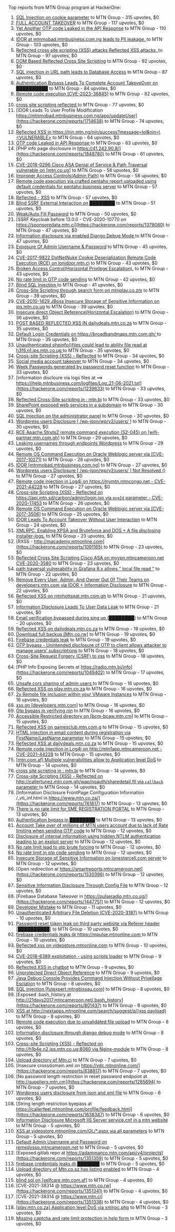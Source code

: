 Top reports from MTN Group program at HackerOne:

1. [ SQL Injection on cookie parameter](https://hackerone.com/reports/761304) to MTN Group - 315 upvotes, $0
2. [FULL ACCOUNT TAKEOVER](https://hackerone.com/reports/2542372) to MTN Group - 117 upvotes, $0
3. [Yet Another OTP code Leaked in the API Response](https://hackerone.com/reports/2635315) to MTN Group - 110 upvotes, $0
4. [IDOR at mtnmobad.mtnbusiness.com.ng leads to PII leakage. ](https://hackerone.com/reports/1773609) to MTN Group - 103 upvotes, $0
5. [Reflected cross site scripting (XSS) attacks Reflected XSS attacks, ](https://hackerone.com/reports/1799197) to MTN Group - 97 upvotes, $0
6. [DOM Based Reflected Cross Site Scripting](https://hackerone.com/reports/2321874) to MTN Group - 92 upvotes, $0
7. [SQL injection in URL path leads to Database Access](https://hackerone.com/reports/2633959) to MTN Group - 87 upvotes, $0
8. [Authentication Bypass Leads To  Complete Account TakeveOver on ██████████](https://hackerone.com/reports/1709881) to MTN Group - 84 upvotes, $0
9. [Remote code execution [CVE-2023-36845]](https://hackerone.com/reports/2182202) to MTN Group - 82 upvotes, $0
10. [cross site scripting reflected ](https://hackerone.com/reports/1496897) to MTN Group - 77 upvotes, $0
11. [IDOR Leads To  User Profile Modification https://mtnmobad.mtnbusiness.com.ng/app/updateUser](https://hackerone.com/reports/1714638) to MTN Group - 74 upvotes, $0
12. [Reflected XSS in https://nin.mtn.ng/nin/success?message=lol&nin=\<VULNERABLE\>](https://hackerone.com/reports/2039384) to MTN Group - 64 upvotes, $0
13. [OTP code Leaked in API Response ](https://hackerone.com/reports/2633888) to MTN Group - 63 upvotes, $0
14. [PHP info page disclosure in https://41.242.90.8/](https://hackerone.com/reports/1848780) to MTN Group - 61 upvotes, $0
15. [CVE-2018-0296 Cisco ASA Denial of Service & Path Traversal vulnerable on [mtn.co.ug]](https://hackerone.com/reports/2375666) to MTN Group - 58 upvotes, $0
16. [Improper Access Controls(Admin Path)](https://hackerone.com/reports/2342461) to MTN Group - 58 upvotes, $0
17. [Remote code execution via crafted pentaho report uploaded using default credentials for pentaho business server](https://hackerone.com/reports/1677047) to MTN Group - 57 upvotes, $0
18. [Reflected - XSS](https://hackerone.com/reports/1779447) to MTN Group - 57 upvotes, $0
19. [Blind SSRF External Interaction on ████████](https://hackerone.com/reports/1220688) to MTN Group - 51 upvotes, $0
20. [Weak/Auto Fill Password](https://hackerone.com/reports/817331) to MTN Group - 50 upvotes, $0
21. [SSRF Keycloak before 13.0.0 - CVE-2020-10770 on https://sponsoredata.mtn.ci](https://hackerone.com/reports/1379080) to MTN Group - 47 upvotes, $0
22. [Information disclosure via enabled Django Debug Mode ](https://hackerone.com/reports/2201370) to MTN Group - 47 upvotes, $0
23. [Exposure Of Admin Username & Password](https://hackerone.com/reports/1703733) to MTN Group - 45 upvotes, $0
24. [CVE-2017-9822 DotNetNuke Cookie Deserialization Remote Code Execution (RCE) on lonidoor.mtn.ci](https://hackerone.com/reports/2762119) to MTN Group - 43 upvotes, $0
25. [Broken Access Control(Horizontal Privilege Escalation).](https://hackerone.com/reports/2319586) to MTN Group - 43 upvotes, $0
26. [No rate limit in OTP code sending](https://hackerone.com/reports/1780399) to MTN Group - 42 upvotes, $0
27. [Blind SQL Injection ](https://hackerone.com/reports/1069531) to MTN Group - 41 upvotes, $0
28. [Cross-Site Scripting through search form on mtnplay.co.zm](https://hackerone.com/reports/761573) to MTN Group - 39 upvotes, $0
29. [CVE-2010-1429 JBoss Insecure Storage of Sensitive Information on ips.mtn.co.ug](https://hackerone.com/reports/2375659) to MTN Group - 39 upvotes, $0
30. [Insecure direct Object Reference(Horizontal Escalation)](https://hackerone.com/reports/2322663) to MTN Group - 36 upvotes, $0
31. [POST BASED REFLECTED XSS IN dailydeals.mtn.co.za](https://hackerone.com/reports/1451394) to MTN Group - 35 upvotes, $0
32. [Default Login Credentials on https://broadbandmaps.mtn.com.gh/ ](https://hackerone.com/reports/1297480) to MTN Group - 35 upvotes, $0
33. [Unauthenticated phpinfo()files could lead to ability file read at h3f6.n1.ips.mtn.co.ug ](https://hackerone.com/reports/2764952) to MTN Group - 35 upvotes, $0
34. [Cross-site Scripting (XSS) - Reflected](https://hackerone.com/reports/1183336) to MTN Group - 34 upvotes, $0
35. [Social media account takeover ](https://hackerone.com/reports/2682974) to MTN Group - 34 upvotes, $0
36. [Week Passwords generated by password reset function](https://hackerone.com/reports/765031) to MTN Group - 33 upvotes, $0
37. [information discloure via logs files at ==\> https://ihelp.mtnbusiness.com/logfiles/Log_21-06-2021.txt](https://hackerone.com/reports/1239633) to MTN Group - 33 upvotes, $0
38. [Reflected Cross-Site scripting in : mtn.bj](https://hackerone.com/reports/1264832) to MTN Group - 33 upvotes, $0
39. [SharePoint exposed web services in a  subdomain](https://hackerone.com/reports/761158) to MTN Group - 30 upvotes, $0
40. [SQL Injection on the administrator panel](https://hackerone.com/reports/865436) to MTN Group - 30 upvotes, $0
41. [Wordpress users Disclosure [ /wp-json/wp/v2/users/ ]](https://hackerone.com/reports/1735586) to MTN Group - 30 upvotes, $0
42. [RCE Apache Struts2 remote command execution (S2-045) on [wifi-partner.mtn.com.gh]](https://hackerone.com/reports/1070532) to MTN Group - 29 upvotes, $0
43. [Leaking usernames through endpoints Wordpress](https://hackerone.com/reports/1785021) to MTN Group - 29 upvotes, $0
44. [Remote OS Command Execution on Oracle Weblogic server via [CVE-2017-10271]](https://hackerone.com/reports/810755) to MTN Group - 28 upvotes, $0
45. [IDOR  [mtnmobad.mtnbusiness.com.ng]](https://hackerone.com/reports/1698006) to MTN Group - 27 upvotes, $0
46. [Wordpress users Disclosure [ /wp-json/wp/v2/users/ ]  Not Resolved () ](https://hackerone.com/reports/1784999) to MTN Group - 27 upvotes, $0
47. [Remote code injection in Log4j on  https://mymtn.mtncongo.net - CVE-2021-44228](https://hackerone.com/reports/1425565) to MTN Group - 27 upvotes, $0
48. [Cross-site Scripting (XSS) - Reflected on https://api.mtn.sd/carbon/admin/login.jsp via `msgId` parameter -  CVE-2020-17453](https://hackerone.com/reports/1158823) to MTN Group - 26 upvotes, $0
49. [Remote OS Command Execution on Oracle Weblogic server via [CVE-2017-3506]](https://hackerone.com/reports/810778) to MTN Group - 25 upvotes, $0
50. [IDOR Leads To Account Takeover Without User Interaction](https://hackerone.com/reports/1272478) to MTN Group - 24 upvotes, $0
51. [XMLRPC, Enabling XPSA and Bruteforce and DOS + A file disclosing installer-logs.](https://hackerone.com/reports/865875) to MTN Group - 23 upvotes, $0
52. [RXSS - http://macademy.mtnonline.com](https://hackerone.com/reports/1091165) to MTN Group - 23 upvotes, $0
53. [Reflected Cross Site Scripting Cisco ASA on  myvpn.mtncameroon.net CVE-2020-3580](https://hackerone.com/reports/1247833) to MTN Group - 23 upvotes, $0
54. [path traversal vulnerability in Grafana 8.x allows " local file read "](https://hackerone.com/reports/1427086) to MTN Group - 22 upvotes, $0
55. [Remove Every User, Admin, And Owner Out Of Their Teams on developers.mtn.com via IDOR + Information Disclosure](https://hackerone.com/reports/1448550) to MTN Group - 22 upvotes, $0
56. [Reflected XSS on mtnhottseat.mtn.com.gh](https://hackerone.com/reports/1069527) to MTN Group - 21 upvotes, $0
57. [Information Disclosure Leads To User Data Leak](https://hackerone.com/reports/1541660) to MTN Group - 21 upvotes, $0
58. [Email verification bypassed during sing up (████████)](https://hackerone.com/reports/1182016) to MTN Group - 20 upvotes, $0
59. [Reflected XSS on dailydeals.mtn.co.za](https://hackerone.com/reports/1212235) to MTN Group - 19 upvotes, $0
60. [Download full backup  [Mtn.co.rw]](https://hackerone.com/reports/1516520) to MTN Group - 19 upvotes, $0
61. [Firebase credentials leak](https://hackerone.com/reports/1691888) to MTN Group - 19 upvotes, $0
62. [OTP bypass - Unintended disclosure of OTP to client allows attacker to manage users' subscriptions](https://hackerone.com/reports/777957) to MTN Group - 18 upvotes, $0
63. [Cross-Site Request Forgery (CSRF) to xss](https://hackerone.com/reports/1183241) to MTN Group - 18 upvotes, $0
64. [PHP Info Exposing Secrets at https://radio.mtn.bj/info](https://hackerone.com/reports/1049402) to MTN Group - 17 upvotes, $0
65. [Unsafe cors sharing of admin users ](https://hackerone.com/reports/772744) to MTN Group - 16 upvotes, $0
66. [Reflected XSS on play.mtn.co.za](https://hackerone.com/reports/1061199) to MTN Group - 16 upvotes, $0
67. [2x Remote file inclusion within your VMware Instances](https://hackerone.com/reports/1069105) to MTN Group - 16 upvotes, $0
68. [xss on [developers.mtn.com]](https://hackerone.com/reports/924851) to MTN Group - 16 upvotes, $0
69. [Otp  bypass in verifying nin](https://hackerone.com/reports/1314172) to MTN Group - 16 upvotes, $0
70. [Accessible Restricted directory on [bcm-bcaw.mtn.cm]](https://hackerone.com/reports/789388) to MTN Group - 15 upvotes, $0
71. [Reflected XSS on gamesclub.mtn.com.g](https://hackerone.com/reports/1069528) to MTN Group - 15 upvotes, $0
72. [HTML injection in email content during registration via FirstName/LastName parameter](https://hackerone.com/reports/1256496) to MTN Group - 15 upvotes, $0
73. [Reflected XSS at dailydeals.mtn.co.za](https://hackerone.com/reports/1210921) to MTN Group - 15 upvotes, $0
74. [Remote code injection in Log4j on http://mtn1app.mtncameroon.net  - CVE-2021-44228](https://hackerone.com/reports/1425563) to MTN Group - 15 upvotes, $0
75. [[mtn.com.af] Multiple vulnerabilities allow to Application level DoS](https://hackerone.com/reports/946578) to MTN Group - 14 upvotes, $0
76. [cross site scripting in : mtn.bj](https://hackerone.com/reports/1264834) to MTN Group - 14 upvotes, $0
77. [Cross-site Scripting (XSS) - Reflected on http://callertunez.mtn.com.gh/wap/noauth/sharedetail.ftl via `callback` parameter ](https://hackerone.com/reports/1147176) to MTN Group - 14 upvotes, $0
78. [Information Disclosure FrontPage Configuration Information /_vti_inf.html in https://www.mtn.co.za/](https://hackerone.com/reports/761617) to MTN Group - 13 upvotes, $0
79. [There is no rate limit for SME REGISTRATION PORTAL](https://hackerone.com/reports/1305766) to MTN Group - 13 upvotes, $0
80. [Authentication bypass in ████████](https://hackerone.com/reports/1747146) to MTN Group - 13 upvotes, $0
81. [Account Take over of millions of  MTN users account due to lack of Rate limiting when sending OTP code](https://hackerone.com/reports/761000) to MTN Group - 12 upvotes, $0
82. [Disclosure of internal information using hidden NTLM authentication leading to an exploit server](https://hackerone.com/reports/853284) to MTN Group - 12 upvotes, $0
83. [No rate limit lead to otp brute forcing](https://hackerone.com/reports/1060541) to MTN Group - 12 upvotes, $0
84. [No rate limit in otp code sending](https://hackerone.com/reports/1060518) to MTN Group - 12 upvotes, $0
85. [Insecure Storage of Sensitive Information on lonestarcell.com server](https://hackerone.com/reports/1482830) to MTN Group - 12 upvotes, $0
86. [Open redirection at https://smartreports.mtncameroon.net](https://hackerone.com/reports/1530396) to MTN Group - 12 upvotes, $0
87. [Sensitive Information Disclosure Through Config File](https://hackerone.com/reports/1397788) to MTN Group - 12 upvotes, $0
88. [Firebase Database Takeover in https://pulseradio.mtn.co.ug/](https://hackerone.com/reports/1447751) to MTN Group - 12 upvotes, $0
89. [Developer Mistake](https://hackerone.com/reports/1058135) to MTN Group - 11 upvotes, $0
90. [Unauthenticated Arbitrary File Deletion (CVE-2020-3187)](https://hackerone.com/reports/1056611) to MTN Group - 10 upvotes, $0
91. [Password reset token leak on third party website via Referer header [██████████]](https://hackerone.com/reports/1320242) to MTN Group - 10 upvotes, $0
92. [firebase credentials leaks @ https://mpulse.mtnonline.com ](https://hackerone.com/reports/1351329) to MTN Group - 10 upvotes, $0
93. [Reflected xss on videostore.mtnonline.com](https://hackerone.com/reports/1646248) to MTN Group - 10 upvotes, $0
94. [CVE-2018-6389 exploitation - using scripts loader](https://hackerone.com/reports/925425) to MTN Group - 9 upvotes, $0
95. [Reflected XSS in chatbot](https://hackerone.com/reports/1735622) to MTN Group - 9 upvotes, $0
96. [Unprotected Direct Object Reference](https://hackerone.com/reports/1536936) to MTN Group - 9 upvotes, $0
97. [Java Debug Console Provides Command Injection Without Privellage Esclation](https://hackerone.com/reports/767482) to MTN Group - 8 upvotes, $0
98. [SQL injection [futexpert.mtngbissau.com]](https://hackerone.com/reports/924855) to MTN Group - 8 upvotes, $0
99. [Exposed .bash_history at http://21days2017.mtncameroon.net/.bash_history](https://hackerone.com/reports/801437) to MTN Group - 8 upvotes, $0
100. [XSS at http://nextapps.mtnonline.com/search/suggest/q/{xss payload}](https://hackerone.com/reports/1244722) to MTN Group - 8 upvotes, $0
101. [Remote code execution due to unvalidated file upload](https://hackerone.com/reports/1164452) to MTN Group - 8 upvotes, $0
102. [Information disclosure through django debug mode](https://hackerone.com/reports/1434276) to MTN Group - 8 upvotes, $0
103. [Cross-site Scripting (XSS) - Reflected on http://h1b4e.n2.ips.mtn.co.ug:8080 via Nginx-module](https://hackerone.com/reports/1159362) to MTN Group - 8 upvotes, $0
104. [Upload directory of Mtn.ci](https://hackerone.com/reports/762118) to MTN Group - 7 upvotes, $0
105. [Insecure crossdomain.xml on https://vdc.mtnonline.com/](https://hackerone.com/reports/838817) to MTN Group - 7 upvotes, $0
106. [No password length restriction in reset password endpoint at http://suppliers.mtn.cm](https://hackerone.com/reports/1285694) to MTN Group - 7 upvotes, $0
107. [Wordpress users disclosure from json and xml file](https://hackerone.com/reports/1408589) to MTN Group - 6 upvotes, $0
108. [String length restriction byepass at https://callerfeel.mtnonline.com/profile/feedback.html](https://hackerone.com/reports/1638347) to MTN Group - 6 upvotes, $0
109. [Information Disclosure Microsoft IIS Server service.cnf in a mtn website](https://hackerone.com/reports/767066) to MTN Group - 5 upvotes, $0
110. [XSS at videostore.mtnonline.com/GL/*.aspx via all parameters](https://hackerone.com/reports/1244731) to MTN Group - 5 upvotes, $0
111. [Default Admin Username and Password on remedysso.mtncameroon.net](https://hackerone.com/reports/1397786) to MTN Group - 5 upvotes, $0
112. [Exposed gitlab repo at https://adammanco.mtn.com/api/v4/projects](https://hackerone.com/reports/1351359) to MTN Group - 5 upvotes, $0
113. [firebase credentials leaks @ ███████](https://hackerone.com/reports/1351326) to MTN Group - 5 upvotes, $0
114. [Upload directory of Mtn.co.sz has listing enabled](https://hackerone.com/reports/760484) to MTN Group - 4 upvotes, $0
115. [blind sql on [selfcare.mtn.com.af]](https://hackerone.com/reports/925007) to MTN Group - 4 upvotes, $0
116. [CVE-2021-38314 @ https://www.mtn.co.rw](https://hackerone.com/reports/1351341) to MTN Group - 4 upvotes, $0
117. [CVE-2021-38314  @ https://www.mtn.ci](https://hackerone.com/reports/1351338) to MTN Group - 4 upvotes, $0
118. [[play.mtn.co.za] Application level DoS via xmlrpc.php](https://hackerone.com/reports/925519) to MTN Group - 3 upvotes, $0
119. [Missing captcha and rate limit protection in help form ](https://hackerone.com/reports/1165223) to MTN Group - 3 upvotes, $0

